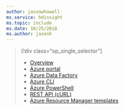 ```yaml
---
author: jasonwhowell
ms.service: hdinsight
ms.topic: include
ms.date: 10/25/2018
ms.author: jasonh
---
```

> [!div class="op_single_selector"]
> * [Overview](../hdinsight-hadoop-provision-linux-clusters.md)
> * [Azure portal](../hdinsight-hadoop-create-linux-clusters-portal.md)
> * [Azure Data Factory](../hdinsight-hadoop-create-linux-clusters-adf.md)
> * [Azure CLI](../hdinsight-hadoop-create-linux-clusters-azure-cli.md)
> * [Azure PowerShell](../hdinsight-hadoop-create-linux-clusters-azure-powershell.md)
> * [REST API (cURL)](../hdinsight-hadoop-create-linux-clusters-curl-rest.md)
> * [Azure Resource Manager templates](../hdinsight-hadoop-create-linux-clusters-arm-templates.md)
> 
> 

